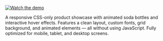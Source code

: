 [![Watch the demo](https://github.com/user-attachments/assets/0e0c5b55-251b-48ed-98fa-a14035153a13)](https://github.com/user-attachments/assets/0e0c5b55-251b-48ed-98fa-a14035153a13)

A responsive CSS-only product showcase with animated soda bottles and interactive hover effects. Features a clean layout, custom fonts, grid background, and animated elements — all without using JavaScript. Fully optimized for mobile, tablet, and desktop screens.
